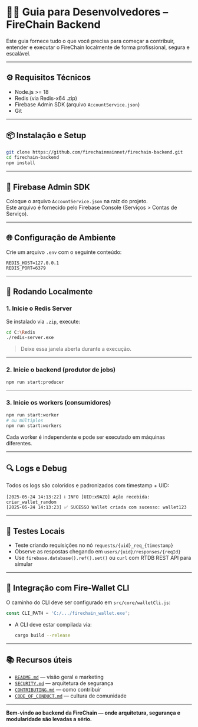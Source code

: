 
# 👨‍💻 Guia para Desenvolvedores – FireChain Backend

Este guia fornece tudo o que você precisa para começar a contribuir, entender e executar o FireChain localmente de forma profissional, segura e escalável.

---

## ⚙️ Requisitos Técnicos

- Node.js >= 18
- Redis (via Redis-x64 .zip)
- Firebase Admin SDK (arquivo `AccountService.json`)
- Git

---

## 📦 Instalação e Setup

```bash
git clone https://github.com/firechainmainnet/firechain-backend.git
cd firechain-backend
npm install
```

---

## 🔐 Firebase Admin SDK

Coloque o arquivo `AccountService.json` na raiz do projeto.  
Este arquivo é fornecido pelo Firebase Console (Serviços > Contas de Serviço).

---

## 🌐 Configuração de Ambiente

Crie um arquivo `.env` com o seguinte conteúdo:

```
REDIS_HOST=127.0.0.1
REDIS_PORT=6379
```

---

## 🔁 Rodando Localmente

### 1. Inicie o Redis Server

Se instalado via `.zip`, execute:

```bash
cd C:\Redis
./redis-server.exe
```

> Deixe essa janela aberta durante a execução.

---

### 2. Inicie o backend (produtor de jobs)

```bash
npm run start:producer
```

---

### 3. Inicie os workers (consumidores)

```bash
npm run start:worker
# ou múltiplos
npm run start:workers
```

Cada worker é independente e pode ser executado em máquinas diferentes.

---

## 🔍 Logs e Debug

Todos os logs são coloridos e padronizados com timestamp + UID:

```
[2025-05-24 14:13:22] ℹ️ INFO [UID:x9AZQ] Ação recebida: criar_wallet_random
[2025-05-24 14:13:23] ✅ SUCESSO Wallet criada com sucesso: wallet123
```

---

## 🧪 Testes Locais

- Teste criando requisições no nó `requests/{uid}_req_{timestamp}`
- Observe as respostas chegando em `users/{uid}/responses/{reqId}`
- Use `firebase.database().ref().set()` ou `curl` com RTDB REST API para simular

---

## 🧩 Integração com Fire-Wallet CLI

O caminho do CLI deve ser configurado em `src/core/walletCli.js`:

```js
const CLI_PATH = 'C:/.../firechain_wallet.exe';
```

- A CLI deve estar compilada via:
  ```bash
  cargo build --release
  ```

---

## 📚 Recursos úteis

- [`README.md`](./README.md) — visão geral e marketing
- [`SECURITY.md`](./SECURITY.md) — arquitetura de segurança
- [`CONTRIBUTING.md`](./CONTRIBUTING.md) — como contribuir
- [`CODE_OF_CONDUCT.md`](./CODE_OF_CONDUCT.md) — cultura de comunidade

---

**Bem-vindo ao backend da FireChain — onde arquitetura, segurança e modularidade são levadas a sério.**
